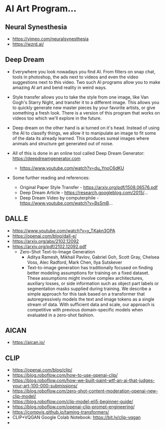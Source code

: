 # AI Art Program...

## Neural Synesthesia
* https://vimeo.com/neuralsynesthesia
* https://wzrd.ai/


## Deep Dream
* Everywhere you look nowadays you find AI. From filters on snap chat, tools in photoshop, the ads next to videos and even the video suggestions next to this video. Two such AI programs allow you to make amazing AI art and bend reality in weird ways.

* Style transfer allows you to take the style from one image, like Van Gogh's Starry Night, and transfer it to a different image. This allows you to quickly generate new master pieces by your favorite artists, or give something a fresh look. There is a version of this program that works on videos too which we'll explore in the future.

* Deep dream on the other hand is ai turned on it's head. Instead of using the AI to classify things, we allow it to manipulate an image to fit some of the data its already learned. This produces sureal images where animals and structure get generated out of noise.

* All of this is done in an online tool called Deep Dream Generator: https://deepdreamgenerator.com
  - https://www.youtube.com/watch?v=du_YnoC6dKU

* Some further reading and references:

  - Original Paper Style Transfer - https://arxiv.org/pdf/1508.06576.pdf
  - Deep Dream Article - https://research.googleblog.com/2015/...
  - Deep Dream Video by computerphile - https://www.youtube.com/watch?v=BsSmB...


## DALL.E
* https://www.youtube.com/watch?v=y_TKakn3OPA
* https://openai.com/blog/dall-e/
* https://arxiv.org/abs/2102.12092
* https://arxiv.org/pdf/2102.12092.pdf
  - Zero-Shot Text-to-Image Generation
    - Aditya Ramesh, Mikhail Pavlov, Gabriel Goh, Scott Gray, Chelsea Voss, Alec Radford, Mark Chen, Ilya Sutskever
    - Text-to-image generation has traditionally focused on finding better modeling assumptions for training on a fixed dataset. These assumptions might involve complex architectures, auxiliary losses, or side information such as object part labels or segmentation masks supplied during training. We describe a simple approach for this task based on a transformer that autoregressively models the text and image tokens as a single stream of data. With sufficient data and scale, our approach is competitive with previous domain-specific models when evaluated in a zero-shot fashion.

## AICAN
* https://aican.io/

## CLIP
* https://openai.com/blog/clip/
* https://blog.roboflow.com/how-to-use-openai-clip/
* https://blog.roboflow.com/how-we-built-paint-wtf-an-ai-that-judges-your-art-100-000-submissions/
* https://blog.roboflow.com/zero-shot-content-moderation-openai-new-clip-model/
* https://blog.roboflow.com/clip-model-eli5-beginner-guide/
* https://blog.roboflow.com/openai-clip-prompt-engineering/
* https://compvis.github.io/taming-transformers/
* CLIP+VQGAN Google Colab Notebook: https://bit.ly/clip-vqgan
* 
